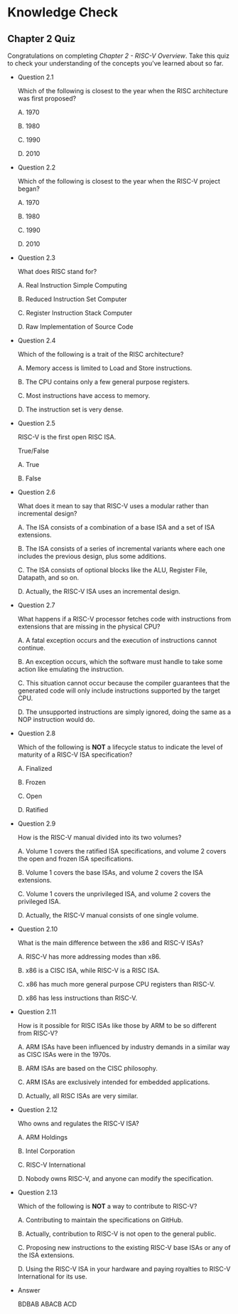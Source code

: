 # Knowledge Check

## Chapter 2 Quiz

Congratulations on completing *Chapter 2 - RISC-V Overview*. Take this quiz to check your understanding of the concepts you've learned about so far.

+ Question 2.1

  Which of the following is closest to the year when the RISC architecture was first proposed?

  A. 1970

  B. 1980

  C. 1990

  D. 2010

+ Question 2.2

  Which of the following is closest to the year when the RISC-V project began?

  A. 1970

  B. 1980

  C. 1990

  D. 2010

+ Question 2.3

  What does RISC stand for?

  A. Real Instruction Simple Computing

  B. Reduced Instruction Set Computer

  C. Register Instruction Stack Computer

  D. Raw Implementation of Source Code

+ Question 2.4

  Which of the following is a trait of the RISC architecture?

  A. Memory access is limited to Load and Store instructions.

  B. The CPU contains only a few general purpose registers.

  C. Most instructions have access to memory.

  D. The instruction set is very dense.

+ Question 2.5

  RISC-V is the first open RISC ISA.

  True/False

  A. True

  B. False

+ Question 2.6

  What does it mean to say that RISC-V uses a modular rather than incremental design?

  A. The ISA consists of a combination of a base ISA and a set of ISA extensions.

  B. The ISA consists of a series of incremental variants where each one includes the previous design, plus some additions.

  C. The ISA consists of optional blocks like the ALU, Register File, Datapath, and so on.

  D. Actually, the RISC-V ISA uses an incremental design.

+ Question 2.7

  What happens if a RISC-V processor fetches code with instructions from extensions that are missing in the physical CPU?

  A. A fatal exception occurs and the execution of instructions cannot continue.

  B. An exception occurs, which the software must handle to take some action like emulating the instruction.

  C. This situation cannot occur because the compiler guarantees that the generated code will only include instructions supported by the target CPU.

  D. The unsupported instructions are simply ignored, doing the same as a NOP instruction would do.

+ Question 2.8

  Which of the following is **NOT** a lifecycle status to indicate the level of maturity of a RISC-V ISA specification?

  A. Finalized

  B. Frozen

  C. Open

  D. Ratified

+ Question 2.9

  How is the RISC-V manual divided into its two volumes?

  A. Volume 1 covers the ratified ISA specifications, and volume 2 covers the open and frozen ISA specifications.

  B. Volume 1 covers the base ISAs, and volume 2 covers the ISA extensions.

  C. Volume 1 covers the unprivileged ISA, and volume 2 covers the privileged ISA.

  D. Actually, the RISC-V manual consists of one single volume.

+ Question 2.10

  What is the main difference between the x86 and RISC-V ISAs?

  A. RISC-V has more addressing modes than x86.

  B. x86 is a CISC ISA, while RISC-V is a RISC ISA.

  C. x86 has much more general purpose CPU registers than RISC-V.

  D. x86 has less instructions than RISC-V.

+ Question 2.11

  How is it possible for RISC ISAs like those by ARM to be so different from RISC-V?

  A. ARM ISAs have been influenced by industry demands in a similar way as CISC ISAs were in the 1970s.

  B. ARM ISAs are based on the CISC philosophy.

  C. ARM ISAs are exclusively intended for embedded applications.

  D. Actually, all RISC ISAs are very similar.

+ Question 2.12

  Who owns and regulates the RISC-V ISA?

  A. ARM Holdings

  B. Intel Corporation

  C. RISC-V International

  D. Nobody owns RISC-V, and anyone can modify the specification.

+ Question 2.13

  Which of the following is **NOT** a way to contribute to RISC-V?

  A. Contributing to maintain the specifications on GitHub.

  B. Actually, contribution to RISC-V is not open to the general public.

  C. Proposing new instructions to the existing RISC-V base ISAs or any of the ISA extensions.

  D. Using the RISC-V ISA in your hardware and paying royalties to RISC-V International for its use.

+ Answer

  BDBAB ABACB ACD
